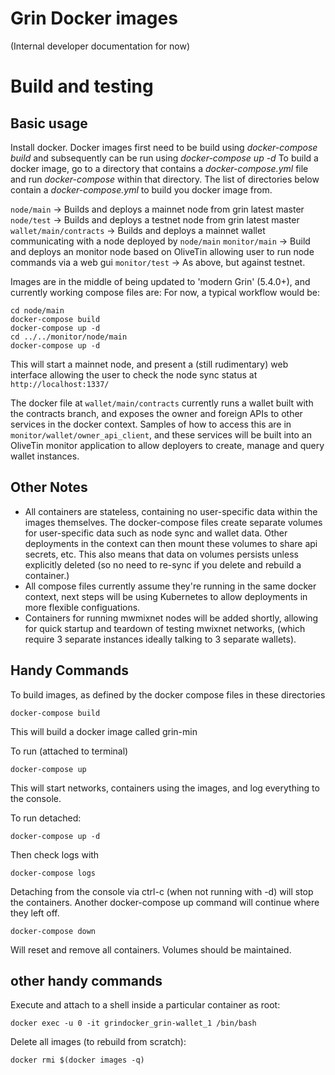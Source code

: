 # Grin Docker images

(Internal developer documentation for now)

# Build and testing

## Basic usage

Install docker. Docker images first need to be build using *docker-compose build* and subsequently can be run using *docker-compose up -d*
To build a docker image, go to a directory that contains a *docker-compose.yml* file and run *docker-compose* within that directory.
The list of directories below contain a *docker-compose.yml* to build you docker image from.

`node/main` -> Builds and deploys a mainnet node from grin latest master
`node/test` -> Builds and deploys a testnet node from grin latest master
`wallet/main/contracts` -> Builds and deploys a mainnet wallet communicating with a node deployed by `node/main`
`monitor/main` -> Build and deploys an monitor node based on OliveTin allowing user to run node commands via a web gui
`monitor/test` -> As above, but against testnet.

Images are in the middle of being updated to 'modern Grin' (5.4.0+), and currently working compose files are:
For now, a typical workflow would be:

```
cd node/main
docker-compose build
docker-compose up -d
cd ../../monitor/node/main
docker-compose up -d
```

This will start a mainnet node, and present a (still rudimentary) web interface allowing the user to check the node sync status at `http://localhost:1337/`

The docker file at `wallet/main/contracts` currently runs a wallet built with the contracts branch, and exposes the owner and foreign APIs to other services in the docker context. Samples of how to access this are in `monitor/wallet/owner_api_client`, and these services will be built into an OliveTin monitor application to allow deployers to create, manage and query wallet instances.

## Other Notes

* All containers are stateless, containing no user-specific data within the images themselves. The docker-compose files create separate volumes for user-specific data such as node sync and wallet data. Other deployments in the context can then mount these volumes to share api secrets, etc. This also means that data on volumes persists unless explicitly deleted (so no need to re-sync if you delete and rebuild a container.)
* All compose files currently assume they're running in the same docker context, next steps will be using Kubernetes to allow deployments in more flexible configuations.
* Containers for running mwmixnet nodes will be added shortly, allowing for quick startup and teardown of testing mwixnet networks, (which require 3 separate instances ideally talking to 3 separate wallets). 

## Handy Commands

To build images, as defined by the docker compose files in these directories
```
docker-compose build
```
This will build a docker image called grin-min

To run (attached to terminal)

```
docker-compose up
```

This will start networks, containers using the images, and log everything to the console.

To run detached:
```
docker-compose up -d
```
Then check logs with
```
docker-compose logs
```

Detaching from the console via ctrl-c (when not running with -d) will stop the containers. Another
docker-compose up command will continue where they left off.

```
docker-compose down
```

Will reset and remove all containers. Volumes should be maintained.

## other handy commands

Execute and attach to a shell inside a particular container as root:
```
docker exec -u 0 -it grindocker_grin-wallet_1 /bin/bash
```

Delete all images (to rebuild from scratch):
```
docker rmi $(docker images -q)
```


